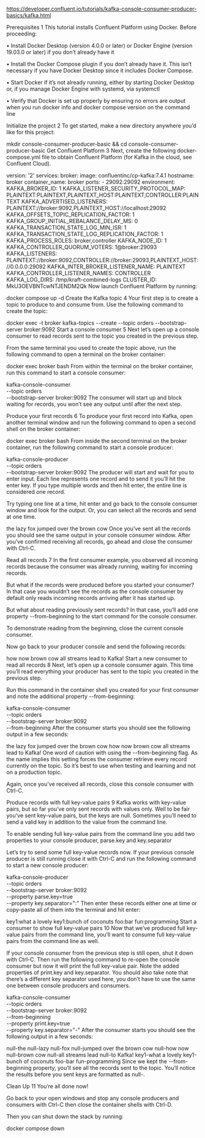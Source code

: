 https://developer.confluent.io/tutorials/kafka-console-consumer-producer-basics/kafka.html

Prerequisites
1
This tutorial installs Confluent Platform using Docker. Before proceeding:

• Install Docker Desktop (version 4.0.0 or later) or Docker Engine (version 19.03.0 or later) if you don’t already have it

• Install the Docker Compose plugin if you don’t already have it. This isn’t necessary if you have Docker Desktop since it includes Docker Compose.

• Start Docker if it’s not already running, either by starting Docker Desktop or, if you manage Docker Engine with systemd, via systemctl

• Verify that Docker is set up properly by ensuring no errors are output when you run docker info and docker compose version on the command line

Initialize the project
2
To get started, make a new directory anywhere you’d like for this project:

mkdir console-consumer-producer-basic && cd console-consumer-producer-basic
Get Confluent Platform
3
Next, create the following docker-compose.yml file to obtain Confluent Platform (for Kafka in the cloud, see Confluent Cloud).

version: '2'
services:
  broker:
    image: confluentinc/cp-kafka:7.4.1
    hostname: broker
    container_name: broker
    ports:
    - 29092:29092
    environment:
      KAFKA_BROKER_ID: 1
      KAFKA_LISTENER_SECURITY_PROTOCOL_MAP: PLAINTEXT:PLAINTEXT,PLAINTEXT_HOST:PLAINTEXT,CONTROLLER:PLAINTEXT
      KAFKA_ADVERTISED_LISTENERS: PLAINTEXT://broker:9092,PLAINTEXT_HOST://localhost:29092
      KAFKA_OFFSETS_TOPIC_REPLICATION_FACTOR: 1
      KAFKA_GROUP_INITIAL_REBALANCE_DELAY_MS: 0
      KAFKA_TRANSACTION_STATE_LOG_MIN_ISR: 1
      KAFKA_TRANSACTION_STATE_LOG_REPLICATION_FACTOR: 1
      KAFKA_PROCESS_ROLES: broker,controller
      KAFKA_NODE_ID: 1
      KAFKA_CONTROLLER_QUORUM_VOTERS: 1@broker:29093
      KAFKA_LISTENERS: PLAINTEXT://broker:9092,CONTROLLER://broker:29093,PLAINTEXT_HOST://0.0.0.0:29092
      KAFKA_INTER_BROKER_LISTENER_NAME: PLAINTEXT
      KAFKA_CONTROLLER_LISTENER_NAMES: CONTROLLER
      KAFKA_LOG_DIRS: /tmp/kraft-combined-logs
      CLUSTER_ID: MkU3OEVBNTcwNTJENDM2Qk
Now launch Confluent Platform by running:

docker compose up -d
Create the Kafka topic
4
Your first step is to create a topic to produce to and consume from. Use the following command to create the topic:

docker exec -t broker kafka-topics --create --topic orders --bootstrap-server broker:9092
Start a console consumer
5
Next let’s open up a console consumer to read records sent to the topic you created in the previous step.

From the same terminal you used to create the topic above, run the following command to open a terminal on the broker container:

docker exec broker bash
From within the terminal on the broker container, run this command to start a console consumer:

kafka-console-consumer \
  --topic orders \
  --bootstrap-server broker:9092
The consumer will start up and block waiting for records, you won’t see any output until after the next step.

Produce your first records
6
To produce your first record into Kafka, open another terminal window and run the following command to open a second shell on the broker container:

docker exec broker bash
From inside the second terminal on the broker container, run the following command to start a console producer:

kafka-console-producer \
  --topic orders \
  --bootstrap-server broker:9092
The producer will start and wait for you to enter input. Each line represents one record and to send it you’ll hit the enter key. If you type multiple words and then hit enter, the entire line is considered one record.

Try typing one line at a time, hit enter and go back to the console consumer window and look for the output. Or, you can select all the records and send at one time.

the
lazy
fox
jumped over the brown cow
Once you’ve sent all the records you should see the same output in your console consumer window. After you’ve confirmed receiving all records, go ahead and close the consumer with Ctrl-C.

Read all records
7
In the first consumer example, you observed all incoming records because the consumer was already running, waiting for incoming records.

But what if the records were produced before you started your consumer? In that case you wouldn’t see the records as the console consumer by default only reads incoming records arriving after it has started up.

But what about reading previously sent records? In that case, you’ll add one property --from-beginning to the start command for the console consumer.

To demonstrate reading from the beginning, close the current console consumer.

Now go back to your producer console and send the following records:

how now
brown cow
all streams lead
to Kafka!
Start a new consumer to read all records
8
Next, let’s open up a console consumer again. This time you’ll read everything your producer has sent to the topic you created in the previous step.

Run this command in the container shell you created for your first consumer and note the additional property --from-beginning:

kafka-console-consumer \
  --topic orders \
  --bootstrap-server broker:9092 \
  --from-beginning
After the consumer starts you should see the following output in a few seconds:

the
lazy
fox
jumped over the brown cow
how now
brown cow
all streams lead
to Kafka!
One word of caution with using the --from-beginning flag. As the name implies this setting forces the consumer retrieve every record currently on the topic. So it’s best to use when testing and learning and not on a production topic.

Again, once you’ve received all records, close this console consumer with Ctrl-C.

Produce records with full key-value pairs
9
Kafka works with key-value pairs, but so far you’ve only sent records with values only. Well to be fair you’ve sent key-value pairs, but the keys are null. Sometimes you’ll need to send a valid key in addition to the value from the command line.

To enable sending full key-value pairs from the command line you add two properties to your console producer, parse.key and key.separator

Let’s try to send some full key-value records now. If your previous console producer is still running close it with Ctrl-C and run the following command to start a new console producer:

kafka-console-producer \
  --topic orders \
  --bootstrap-server broker:9092 \
  --property parse.key=true \
  --property key.separator=":"
Then enter these records either one at time or copy-paste all of them into the terminal and hit enter:

key1:what a lovely
key1:bunch of coconuts
foo:bar
fun:programming
Start a consumer to show full key-value pairs
10
Now that we’ve produced full key-value pairs from the command line, you’ll want to consume full key-value pairs from the command line as well.

If your console consumer from the previous step is still open, shut it down with Ctrl-C. Then run the following command to re-open the console consumer but now it will print the full key-value pair. Note the added properties of print.key and key.separator. You should also take note that there’s a different key separator used here, you don’t have to use the same one between console producers and consumers.

kafka-console-consumer \
  --topic orders \
  --bootstrap-server broker:9092 \
  --from-beginning \
  --property print.key=true \
  --property key.separator="-"
After the consumer starts you should see the following output in a few seconds:

null-the
null-lazy
null-fox
null-jumped over the brown cow
null-how now
null-brown cow
null-all streams lead
null-to Kafka!
key1-what a lovely
key1-bunch of coconuts
foo-bar
fun-programming
Since we kept the --from-beginning property, you’ll see all the records sent to the topic. You’ll notice the results before you sent keys are formatted as null-<value>.

Clean Up
11
You’re all done now!

Go back to your open windows and stop any console producers and consumers with Ctrl-C then close the container shells with Ctrl-D.

Then you can shut down the stack by running:

docker compose down